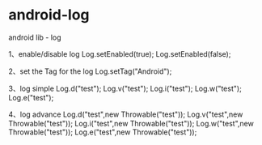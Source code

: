 android-log
===========

android lib - log

1、enable/disable log
Log.setEnabled(true);
Log.setEnabled(false);

2、set the Tag for the log
Log.setTag("Android");

3、log simple
Log.d("test");
Log.v("test");
Log.i("test");
Log.w("test");
Log.e("test");

4、log advance
Log.d("test",new Throwable("test"));
Log.v("test",new Throwable("test"));
Log.i("test",new Throwable("test"));
Log.w("test",new Throwable("test"));
Log.e("test",new Throwable("test"));


